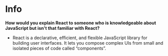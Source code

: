# Info

**How would you explain React to someone who is knowledgeable about JavaScript but isn't that familiar with React?**

* React is a declarative, efficient, and flexible JavaScript library for building user interfaces. It lets you compose complex UIs from small and isolated pieces of code called “components”.


